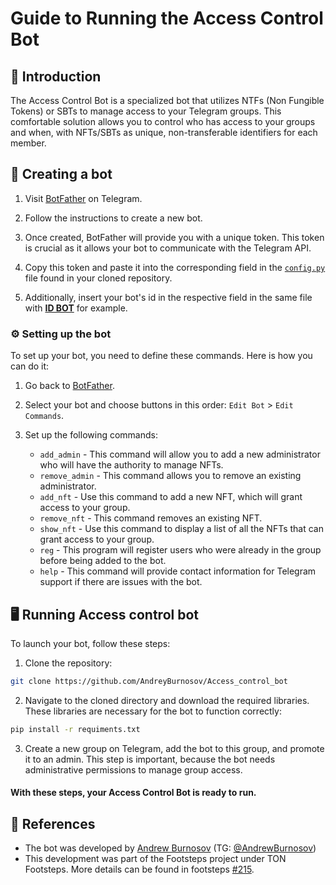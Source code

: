 # Guide to Running the Access Control Bot

## 👋 Introduction

The Access Control Bot is a specialized bot that utilizes NTFs (Non Fungible Tokens) or SBTs to manage access to your Telegram groups. This comfortable solution allows you to control who has access to your groups and when, with NFTs/SBTs as unique, non-transferable identifiers for each member.

## 🤖 Creating a bot

1.  Visit [BotFather](https://t.me/BotFather) on Telegram.

2.  Follow the instructions to create a new bot.

3.  Once created, BotFather will provide you with a unique token. This token is crucial as it allows your bot to communicate with the Telegram API.

4.  Copy this token and paste it into the corresponding field in the [`config.py`](https://github.com/AndreyBurnosov/Access_control_bot/blob/master/config.py) file found in your cloned repository.

5.  Additionally, insert your bot's id in the respective field in the same file with [**ID BOT**](https://t.me/myidbot) for example.

### ⚙️ Setting up the bot

To set up your bot, you need to define these commands. Here is how you can do it:

1.  Go back to [BotFather](https://t.me/BotFather).

2.  Select your bot and choose buttons in this order: `Edit Bot` > `Edit Commands`.

3.  Set up the following commands:

    - `add_admin` - This command will allow you to add a new administrator who will have the authority to manage NFTs.
    - `remove_admin` - This command allows you to remove an existing administrator.
    - `add_nft` - Use this command to add a new NFT, which will grant access to your group.
    - `remove_nft` - This command removes an existing NFT.
    - `show_nft` - Use this command to display a list of all the NFTs that can grant access to your group.
    - `reg` - This program will register users who were already in the group before being added to the bot.
    - `help` - This command will provide contact information for Telegram support if there are issues with the bot.

## 🖥 Running Access control bot

To launch your bot, follow these steps:

1.  Clone the repository:

```bash
git clone https://github.com/AndreyBurnosov/Access_control_bot
```

2.  Navigate to the cloned directory and download the required libraries. These libraries are necessary for the bot to function correctly:

```bash
pip install -r requiments.txt
```

3.  Create a new group on Telegram, add the bot to this group, and promote it to an admin. This step is important, because the bot needs administrative permissions to manage group access.

#### With these steps, your Access Control Bot is ready to run.

## 📌 References

- The bot was developed by [Andrew Burnosov](https://github.com/AndreyBurnosov) (TG: [@AndrewBurnosov](https://t.me/AndreyBurnosov))
- This development was part of the Footsteps project under TON Footsteps. More details can be found in footsteps [#215](https://github.com/ton-society/ton-footsteps/issues/215).
